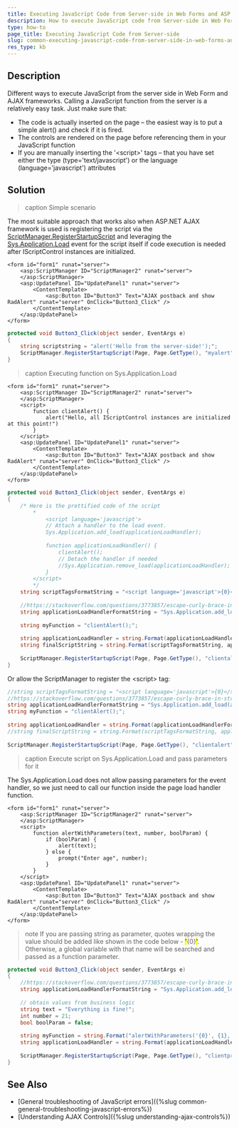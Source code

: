```yaml
---
title: Executing JavaScript Code from Server-side in Web Forms and ASP.NET AJAX
description: How to execute JavaScript code from Server-side in Web Forms and ASP.NET AJAX.
type: how-to
page_title: Executing JavaScript Code from Server-side
slug: common-executing-javascript-code-from-server-side-in-web-forms-and-aspnet-ajax
res_type: kb
---
```



## Description

Different ways to execute JavaScript from the server side in Web Form and AJAX frameworks. Calling a JavaScript function from the server is a relatively easy task. Just make sure that:

 - The code is actually inserted on the page – the easiest way is to put a simple alert() and check if it is fired.
 - The controls are rendered on the page before referencing them in your JavaScript function
 - If you are manually inserting the '&lt;script&gt;' tags – that you have set either the type (type='text/javascript') or the language (language='javascript') attributes

## Solution

>caption Simple scenario

The most suitable approach that works also when ASP.NET AJAX framework is used is registering the script via the [ScriptManager.RegisterStartupScript](https://docs.microsoft.com/en-us/dotnet/api/system.web.ui.scriptmanager.registerstartupscript?view=netframework-4.8) and leveraging the [Sys.Application.Load](https://docs.microsoft.com/en-us/previous-versions/bb383829(v=vs.140)) event for the script itself if code execution is needed after IScriptControl instances are initialized.

````ASPX
<form id="form1" runat="server">
    <asp:ScriptManager ID="ScriptManager2" runat="server">
    </asp:ScriptManager>
    <asp:UpdatePanel ID="UpdatePanel1" runat="server">
        <ContentTemplate>
            <asp:Button ID="Button3" Text="AJAX postback and show RadAlert" runat="server" OnClick="Button3_Click" />
        </ContentTemplate>
    </asp:UpdatePanel>
</form>
````

````C#
protected void Button3_Click(object sender, EventArgs e)
{
    string scriptstring = "alert('Hello from the server-side!');";
    ScriptManager.RegisterStartupScript(Page, Page.GetType(), "myalert", scriptstring, true);
}
````

>caption Executing function on Sys.Application.Load

````ASPX
<form id="form1" runat="server">
    <asp:ScriptManager ID="ScriptManager2" runat="server">
    </asp:ScriptManager>
    <script>
        function clientAlert() {
            alert("Hello, all IScriptControl instances are initialized at this point!")
        }
    </script>
    <asp:UpdatePanel ID="UpdatePanel1" runat="server">
        <ContentTemplate>
            <asp:Button ID="Button3" Text="AJAX postback and show RadAlert" runat="server" OnClick="Button3_Click" />
        </ContentTemplate>
    </asp:UpdatePanel>
</form>
````

````C#
protected void Button3_Click(object sender, EventArgs e)
{
    /* Here is the prettified code of the script
        *
            <script language='javascript'>
            // Attach a handler to the load event.
            Sys.Application.add_load(applicationLoadHandler);
 
            function applicationLoadHandler() {
                clientAlert();
                // Detach the handler if needed
                //Sys.Application.remove_load(applicationLoadHandler);
            }
        </script>        
        */
    string scriptTagsFormatString = "<script language='javascript'>{0}</script>";
 
    //https://stackoverflow.com/questions/3773857/escape-curly-brace-in-string-format
    string applicationLoadHandlerFormatString = "Sys.Application.add_load(applicationLoadHandler); function applicationLoadHandler() {{ {0}; /* Sys.Application.remove_load(applicationLoadHandler);*/ }}";
 
    string myFunction = "clientAlert();";
 
    string applicationLoadHandler = string.Format(applicationLoadHandlerFormatString, myFunction);
    string finalScriptString = string.Format(scriptTagsFormatString, applicationLoadHandler);
 
    ScriptManager.RegisterStartupScript(Page, Page.GetType(), "clientalert", finalScriptString, false);
}
````

Or allow the ScriptManager to register the &lt;script&gt; tag:

````C#
//string scriptTagsFormatString = "<script language='javascript'>{0}</script>";
//https://stackoverflow.com/questions/3773857/escape-curly-brace-in-string-format
string applicationLoadHandlerFormatString = "Sys.Application.add_load(applicationLoadHandler); function applicationLoadHandler() {{ {0}; /* Sys.Application.remove_load(applicationLoadHandler);*/ }}";
string myFunction = "clientAlert();";
 
string applicationLoadHandler = string.Format(applicationLoadHandlerFormatString, myFunction);
//string finalScriptString = string.Format(scriptTagsFormatString, applicationLoadHandler);
 
ScriptManager.RegisterStartupScript(Page, Page.GetType(), "clientalert", applicationLoadHandler, true);
````


>caption Execute script on Sys.Application.Load and pass parameters for it

The Sys.Application.Load does not allow passing parameters for the event handler, so we just need to call our function inside the page load handler function. 


````ASPX
<form id="form1" runat="server">
    <asp:ScriptManager ID="ScriptManager2" runat="server">
    </asp:ScriptManager>
    <script>
        function alertWithParameters(text, number, boolParam) {
            if (boolParam) {
                alert(text);
            } else {
                prompt("Enter age", number);
            }
        }
    </script>
    <asp:UpdatePanel ID="UpdatePanel1" runat="server">
        <ContentTemplate>
            <asp:Button ID="Button3" Text="AJAX postback and show RadAlert" runat="server" OnClick="Button3_Click" />
        </ContentTemplate>
    </asp:UpdatePanel>
</form>
````

>note If you are passing string as parameter, quotes wrapping the value should be added like shown in the code below - <mark>'</mark>{0}<mark>'</mark>. Otherwise, a global variable with that name will be searched and passed as a function parameter. 
>

````C#
protected void Button3_Click(object sender, EventArgs e)
{
    //https://stackoverflow.com/questions/3773857/escape-curly-brace-in-string-format
    string applicationLoadHandlerFormatString = "Sys.Application.add_load(applicationLoadHandler); function applicationLoadHandler() {{ /{0}; /* Sys.Application.remove_load(applicationLoadHandler);*/ }}";
 
    // obtain values from business logic
    string text = "Everything is fine!";
    int number = 21;
    bool boolParam = false;
 
    string myFunction = string.Format("alertWithParameters('{0}', {1}, {2})", text, number, boolParam.ToString().ToLower());
    string applicationLoadHandler = string.Format(applicationLoadHandlerFormatString, myFunction);
 
    ScriptManager.RegisterStartupScript(Page, Page.GetType(), "clientprompt", applicationLoadHandler, true);
}
````


## See Also

* [General troubleshooting of JavaScript errors]({%slug common-general-troubleshooting-javascript-errors%})
* [Understanding AJAX Controls]({%slug understanding-ajax-controls%})

